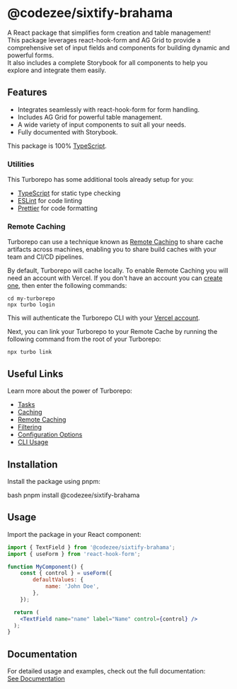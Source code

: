 # @codezee/sixtify-brahama

A React package that simplifies form creation and table management!  
This package leverages react-hook-form and AG Grid to provide a comprehensive set of input fields and components for building dynamic and powerful forms.  
It also includes a complete Storybook for all components to help you explore and integrate them easily.

## Features
- Integrates seamlessly with react-hook-form for form handling.
- Includes AG Grid for powerful table management.
- A wide variety of input components to suit all your needs.
- Fully documented with Storybook.


This package is 100% [TypeScript](https://www.typescriptlang.org/).

### Utilities

This Turborepo has some additional tools already setup for you:

- [TypeScript](https://www.typescriptlang.org/) for static type checking
- [ESLint](https://eslint.org/) for code linting
- [Prettier](https://prettier.io) for code formatting

### Remote Caching

Turborepo can use a technique known as [Remote Caching](https://turbo.build/repo/docs/core-concepts/remote-caching) to share cache artifacts across machines, enabling you to share build caches with your team and CI/CD pipelines.

By default, Turborepo will cache locally. To enable Remote Caching you will need an account with Vercel. If you don't have an account you can [create one](https://vercel.com/signup), then enter the following commands:

```
cd my-turborepo
npx turbo login
```

This will authenticate the Turborepo CLI with your [Vercel account](https://vercel.com/docs/concepts/personal-accounts/overview).

Next, you can link your Turborepo to your Remote Cache by running the following command from the root of your Turborepo:

```
npx turbo link
```

## Useful Links

Learn more about the power of Turborepo:

- [Tasks](https://turbo.build/repo/docs/core-concepts/monorepos/running-tasks)
- [Caching](https://turbo.build/repo/docs/core-concepts/caching)
- [Remote Caching](https://turbo.build/repo/docs/core-concepts/remote-caching)
- [Filtering](https://turbo.build/repo/docs/core-concepts/monorepos/filtering)
- [Configuration Options](https://turbo.build/repo/docs/reference/configuration)
- [CLI Usage](https://turbo.build/repo/docs/reference/command-line-reference)




## Installation

Install the package using pnpm:

bash
pnpm install @codezee/sixtify-brahama

## Usage

Import the package in your React component:

```jsx
import { TextField } from '@codezee/sixtify-brahama';
import { useForm } from 'react-hook-form';

function MyComponent() {
    const { control } = useForm({
        defaultValues: {
            name: 'John Doe',
        },
    });

  return (
    <TextField name="name" label="Name" control={control} />
  );
}
```


## Documentation

For detailed usage and examples, check out the full documentation:  
[See Documentation](https://hardikranpariya.github.io/sixtify-brahma/)
